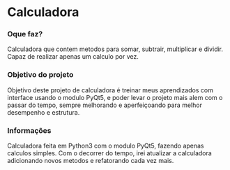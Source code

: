 # Calculadora

### Oque faz?
Calculadora que contem metodos para somar, subtrair, multiplicar e dividir. Capaz de realizar apenas um calculo por vez.

### Objetivo do projeto
Objetivo deste projeto de calculadora é treinar meus aprendizados com interface usando o modulo PyQt5, e poder levar o projeto mais alem com o passar do tempo, sempre melhorando e aperfeiçoando para melhor desempenho e estrutura.

### Informações
Calculadora feita em Python3 com o modulo PyQt5, fazendo apenas calculos simples. Com o decorrer do tempo, irei atualizar a calculadora adicionando novos metodos e refatorando cada vez mais.
